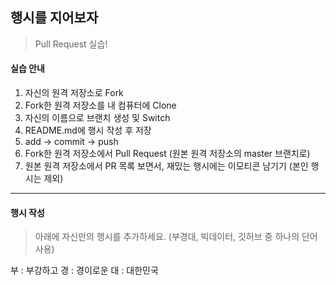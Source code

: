 ## 행시를 지어보자

> Pull Request 실습!



#### 실습 안내

1. 자신의 원격 저장소로 Fork
2. Fork한 원격 저장소를 내 컴퓨터에 Clone
3. 자신의 이름으로 브랜치 생성 및 Switch
4. README.md에 행시 작성 후 저장
5. add -> commit -> push
6. Fork한 원격 저장소에서 Pull Request (원본 원격 저장소의 master 브랜치로)
7. 원본 원격 저장소에서 PR 목록 보면서, 재밌는 행시에는 이모티콘 남기기 (본인 행시는 제외)



---



#### 행시 작성

> 아래에 자신만의 행시를 추가하세요. (부경대, 빅데이터, 깃허브 중 하나의 단어 사용)

부 : 부강하고
경 : 경이로운
대 : 대한민국